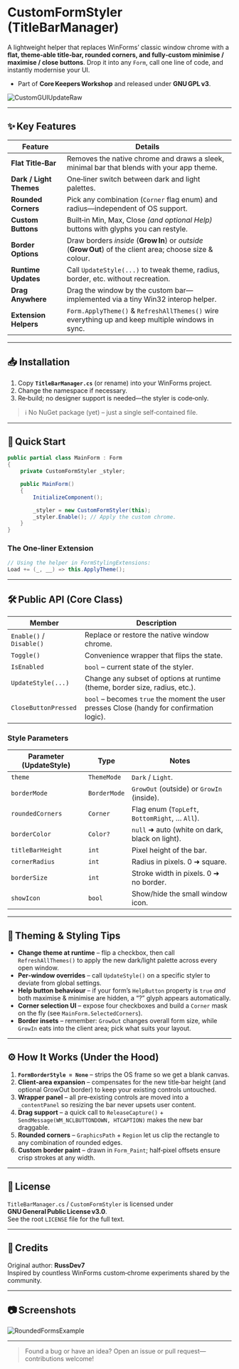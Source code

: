 # CustomFormStyler (TitleBarManager)

A lightweight helper that replaces WinForms’ classic window chrome with a **flat, theme‑able title‑bar, rounded corners, and fully‑custom minimise / maximise / close buttons**. Drop it into any `Form`, call one line of code, and instantly modernise your UI.

- Part of **Core Keepers Workshop** and released under **GNU GPL v3**.

![CustomGUIUpdateRaw](https://github.com/user-attachments/assets/af62700a-807c-40a3-aabc-e5c669be9049)

---

## ✨ Key Features

| Feature                       | Details                                                                                                               |
|-------------------------------|-----------------------------------------------------------------------------------------------------------------------|
| **Flat Title‑Bar**            | Removes the native chrome and draws a sleek, minimal bar that blends with your app theme.                             |
| **Dark / Light Themes**       | One‑liner switch between dark and light palettes.                                                                     |
| **Rounded Corners**           | Pick any combination (`Corner` flag enum) and radius—independent of OS support.                                       |
| **Custom Buttons**            | Built‑in Min, Max, Close _(and optional Help)_ buttons with glyphs you can restyle.                                   |
| **Border Options**            | Draw borders _inside_ (**Grow In**) or _outside_ (**Grow Out**) of the client area; choose size & colour.             |
| **Runtime Updates**           | Call `UpdateStyle(...)` to tweak theme, radius, border, etc. without recreation.                                      |
| **Drag Anywhere**             | Drag the window by the custom bar—implemented via a tiny Win32 interop helper.                                        |
| **Extension Helpers**         | `Form.ApplyTheme()` & `RefreshAllThemes()` wire everything up and keep multiple windows in sync.                      |

---

## 📥 Installation
1. Copy **`TitleBarManager.cs`** (or rename) into your WinForms project.
2. Change the namespace if necessary.
3. Re‑build; no designer support is needed—the styler is code‑only.

> ℹ️ No NuGet package (yet) – just a single self‑contained file.

---

## 🚀 Quick Start

```csharp
public partial class MainForm : Form
{
    private CustomFormStyler _styler;

    public MainForm()
    {
        InitializeComponent();

        _styler = new CustomFormStyler(this);
        _styler.Enable(); // Apply the custom chrome.
    }
}
```

### The One‑liner Extension

```csharp
// Using the helper in FormStylingExtensions:
Load += (_, __) => this.ApplyTheme();
```

---

## 🛠️ Public API (Core Class)

| Member                   | Description                                                                               |
|--------------------------|-------------------------------------------------------------------------------------------|
| `Enable()` / `Disable()` | Replace or restore the native window chrome.                                              |
| `Toggle()`               | Convenience wrapper that flips the state.                                                 |
| `IsEnabled`              | `bool` – current state of the styler.                                                     |
| `UpdateStyle(...)`       | Change any subset of options at runtime (theme, border size, radius, etc.).               |
| `CloseButtonPressed`     | `bool` – becomes `true` the moment the user presses Close (handy for confirmation logic). |

### Style Parameters

| Parameter (UpdateStyle) | Type         | Notes                                           |
|-------------------------|--------------|-------------------------------------------------|
| `theme`                 | `ThemeMode`  | `Dark` / `Light`.                               |
| `borderMode`            | `BorderMode` | `GrowOut` (outside) or `GrowIn` (inside).       |
| `roundedCorners`        | `Corner`     | Flag enum (`TopLeft`, `BottomRight`, … `All`).  |
| `borderColor`           | `Color?`     | `null` ➜ auto (white on dark, black on light). |
| `titleBarHeight`        | `int`        | Pixel height of the bar.                        |
| `cornerRadius`          | `int`        | Radius in pixels. 0 ➜ square.                  |
| `borderSize`            | `int`        | Stroke width in pixels. 0 ➜ no border.         |
| `showIcon`              | `bool`       | Show/hide the small window icon.                |

---

## 🎨 Theming & Styling Tips

* **Change theme at runtime** – flip a checkbox, then call `RefreshAllThemes()` to apply the new dark/light palette across every open window.
* **Per‑window overrides** – call `UpdateStyle()` on a specific styler to deviate from global settings.
* **Help button behaviour** – if your form’s `HelpButton` property is `true` _and_ both maximise & minimise are hidden, a “?” glyph appears automatically.
* **Corner selection UI** – expose four checkboxes and build a `Corner` mask on the fly (see `MainForm.SelectedCorners`).
* **Border insets** – remember: `GrowOut` changes overall form size, while `GrowIn` eats into the client area; pick what suits your layout.

---

## ⚙️ How It Works (Under the Hood)

1. **`FormBorderStyle = None`** – strips the OS frame so we get a blank canvas.
2. **Client‑area expansion** – compensates for the new title‑bar height (and optional GrowOut border) to keep your existing controls untouched.
3. **Wrapper panel** – all pre‑existing controls are moved into a `_contentPanel` so resizing the bar never upsets user content.
4. **Drag support** – a quick call to `ReleaseCapture()` + `SendMessage(WM_NCLBUTTONDOWN, HTCAPTION)` makes the new bar draggable.
5. **Rounded corners** – `GraphicsPath` + `Region` let us clip the rectangle to any combination of rounded edges.
6. **Custom border paint** – drawn in `Form_Paint`; half‑pixel offsets ensure crisp strokes at any width.

---

## 📝 License

`TitleBarManager.cs` / `CustomFormStyler` is licensed under **GNU General Public License v3.0**.  
See the root `LICENSE` file for the full text.

---

## 🙏 Credits

Original author: **RussDev7**  
Inspired by countless WinForms custom‑chrome experiments shared by the community.

---

## 📷 Screenshots

![RoundedFormsExample](https://github.com/user-attachments/assets/e597cf53-7532-4eb6-8353-b939d383d198)

---

> Found a bug or have an idea? Open an issue or pull request—contributions welcome!

